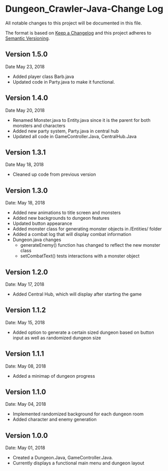 # Dungeon_Crawler-Java-Change Log

All notable changes to this project will be documented in this file.

The format is based on [Keep a Changelog](http://keepachangelog.com/) and this project adheres to [Semantic Versioning](http://semver.org/).

## Version 1.5.0
  Date May 23, 2018
- Added player class Barb.java
- Updated code in Party.java to make it functional.

## Version 1.4.0
  Date May 20, 2018
- Renamed Monster.java to Entity.java since it is the parent for both monsters and characters
- Added new party system, Party.java in central hub
- Updated all code in GameController.Java, CentralHub.Java

## Version 1.3.1
  Date May 18, 2018
- Cleaned up code from previous version

## Version 1.3.0
  Date: May 18, 2018
- Added new animations to title screen and monsters
- Added new backgrounds to dungeon features
- Updated button appearance
- Added monster class for generating monster objects in /Entities/ folder
- Added a combat log that will display combat information
- Dungeon.java changes
  - generateEnemy() function has changed to reflect the new monster class
  - setCombatText() tests interactions with a monster object

## Version 1.2.0
  Date: May 17, 2018
- Added Central Hub, which will display after starting the game

## Version 1.1.2
  Date: May 15, 2018
- Added option to generate a certain sized dungeon based on button input as well as randomized dungeon size

## Version 1.1.1
  Date: May 08, 2018
- Added a minimap of dungeon progress

## Version 1.1.0
  Date: May 04, 2018
- Implemented randomized background for each dungeon room
- Added character and enemy generation

## Version 1.0.0
  Date: May 01, 2018
- Created a Dungeon.Java, GameController.Java.
- Currently displays a functional main menu and dungeon layout